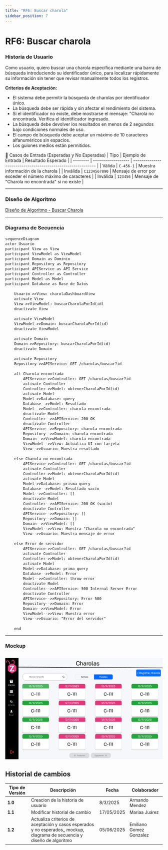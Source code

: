 ```yaml
---
title: "RF6: Buscar charola"
sidebar_position: 7
---
```


# RF6: Buscar charola

### Historia de Usuario

Como usuario, quiero buscar una charola específica mediante una barra de búsqueda introduciendo su identificador único, para localizar rápidamente su información sin tener que revisar manualmente todos los registros.

**Criterios de Aceptación:**

- El sistema debe permitir la búsqueda de charolas por identificador único.
- La búsqueda debe ser rápida y sin afectar el rendimiento del sistema.
- Si el identificador no existe, debe mostrarse el mensaje: "Charola no encontrada. Verifica el identificador ingresado.
- La búsqueda debe devolver los resultados en menos de 2 segundos bajo condiciones normales de uso.
- El campo de búsqueda debe aceptar un máximo de 10 caracteres alfanuméricos sin espacios.
- Los guiones medios están permitidos.

🧪 Casos de Entrada (Esperadas y No Esperadas)
| Tipo | Ejemplo de Entrada | Resultado Esperado |
| -------- | ------------------ | ----------------------------------------------------------- |
| Válida | `C-456-1` | Muestra información de la charola |
| Inválida | `C1234567890` | Mensaje de error por exceder el número máximo de caracteres |
| Inválida | `123456` | Mensaje de "Charola no encontrada" si no existe |

---

### Diseño de Algoritmo

[Diseño de Algoritmo - Buscar Charola](https://docs.google.com/document/d/1Ef40Ooi7pbUakXvT18mWl6LQqTsvpiZlf8SyNWzdDvY/edit?usp=sharing)

---

### Diagrama de Secuencia

```mermaid
sequenceDiagram
actor Usuario
participant View as View
participant ViewModel as ViewModel
participant Domain as Dominio
participant Repository as Repository
participant APIService as API Service
participant Controller as Controller
participant Model as Model
participant Database as Base de Datos

    Usuario->>View: charolaDashboardView
    activate View
    View->>ViewModel: buscarCharolaPorId(id)
    deactivate View

    activate ViewModel
    ViewModel->>Domain: buscarCharolaPorId(id)
    deactivate ViewModel

    activate Domain
    Domain->>Repository: buscarCharolaPorId(id)
    deactivate Domain

    activate Repository
    Repository->>APIService: GET /charolas/buscar?id

    alt Charola encontrada
        APIService->>Controller: GET /charolas/buscar?id
        activate Controller
        Controller->>Model: obtenerCharolaPorId(id)
        activate Model
        Model->>Database: query
        Database-->>Model: Resultado
        Model-->>Controller: charola encontrada
        deactivate Model
        Controller-->>APIService: 200 OK
        deactivate Controller
        APIService-->>Repository: charola encontrada
        Repository-->>Domain: charola encontrada
        Domain-->>ViewModel: charola encontrada
        ViewModel-->>View: Actualiza UI con tarjeta
        View-->>Usuario: Muestra resultado

    else Charola no encontrada
        APIService->>Controller: GET /charolas/buscar?id
        activate Controller
        Controller->>Model: obtenerCharolaPorId(id)
        activate Model
        Model->>Database: prisma query
        Database-->>Model: Resultado vacío
        Model-->>Controller: []
        deactivate Model
        Controller-->>APIService: 200 OK (vacío)
        deactivate Controller
        APIService-->>Repository: []
        Repository-->>Domain: []
        Domain-->>ViewModel: []
        ViewModel-->>View: Muestra "Charola no encontrada"
        View-->>Usuario: Muestra mensaje de error

    else Error de servidor
        APIService->>Controller: GET /charolas/buscar?id
        activate Controller
        Controller->>Model: obtenerCharolaPorId(id)
        activate Model
        Model->>Database: prima query
        Database-->>Model: Error
        Model-->>Controller: throw error
        deactivate Model
        Controller-->>APIService: 500 Internal Server Error
        deactivate Controller
        APIService-->>Repository: Error 500
        Repository-->>Domain: Error
        Domain-->>ViewModel: Error
        ViewModel-->>View: Muestra error
        View-->>Usuario: "Error del servidor"

    end
```

---

### Mockup

## ![mockup - buscar charola](img/buscarCharola.png)

## Historial de cambios

| **Tipo de Versión** | **Descripción**                                                                                                          | **Fecha**  | **Colaborador**         |
| ------------------- | ------------------------------------------------------------------------------------------------------------------------ | ---------- | ----------------------- |
| **1.0**             | Creacion de la historia de usuario                                                                                       | 8/3/2025   | Armando Mendez          |
| **1.1**             | Modificar historial de cambio                                                                                            | 17/05/2025 | Mariaa Juárez           |
| **1.2**             | Actualiza criterios de aceptación y casos esperados y no esperados,, mockup, diagrama de secuencia y diseño de algoritmo | 05/06/2025 | Emiliano Gomez Gonzalez |
